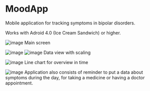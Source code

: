 # MoodApp
Mobile application for tracking symptoms in bipolar disorders.

Works with Adroid 4.0 (Ice Cream Sandwich) or higher.


![image](https://user-images.githubusercontent.com/32685048/139054335-035db818-671d-451d-8a2e-bce9ba7e60f8.png)
Main screen

![image](https://user-images.githubusercontent.com/32685048/139054415-1d641658-3327-4ecb-9a3b-fc1857288338.png)
![image](https://user-images.githubusercontent.com/32685048/139054546-87cdc68d-f9ae-4324-ac89-3fce7949db08.png)
Data view with scaling

![image](https://user-images.githubusercontent.com/32685048/139054661-7c69338a-b6b1-49b8-aa5a-0a0b7788c5b7.png)
Line chart for overview in time

![image](https://user-images.githubusercontent.com/32685048/139054983-0bf02016-dacd-4002-956f-48ecdd4d0b3b.png)
Application also consists of reminder to put a data about symptoms during the day, for taking a medicine or having a doctor appointment.
